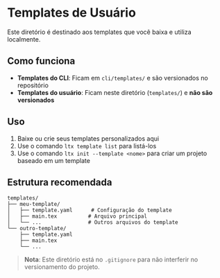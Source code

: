# Templates de Usuário

Este diretório é destinado aos templates que você baixa e utiliza localmente.

## Como funciona

- **Templates do CLI**: Ficam em `cli/templates/` e são versionados no repositório
- **Templates do usuário**: Ficam neste diretório (`templates/`) e **não são versionados**

## Uso

1. Baixe ou crie seus templates personalizados aqui
2. Use o comando `ltx template list` para listá-los
3. Use o comando `ltx init --template <nome>` para criar um projeto baseado em um template

## Estrutura recomendada

```
templates/
├── meu-template/
│   ├── template.yaml      # Configuração do template
│   ├── main.tex          # Arquivo principal
│   └── ...               # Outros arquivos do template
└── outro-template/
    ├── template.yaml
    ├── main.tex
    └── ...
```

> **Nota**: Este diretório está no `.gitignore` para não interferir no versionamento do projeto.
